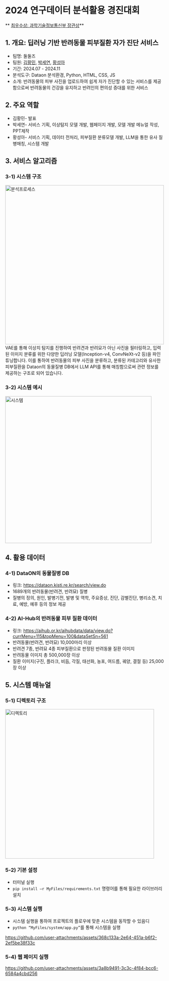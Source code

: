 # 2024 연구데이터 분석활용 경진대회
** [최우수상: 과학기술정보통신부 장관상](https://www.news1.kr/local/daejeon-chungnam/5550303)**
## 1. 개요: 딥러닝 기반 반려동물 피부질환 자가 진단 서비스
* 팀명: 둘둘즈
* 팀원: [김황민](https://github.com/NIXKim), [박세연](https://github.com/irina0627), [황성아](https://github.com/SungaHwang)
* 기간: 2024.07 - 2024.11
* 분석도구: Dataon 분석환경, Python, HTML, CSS, JS
* 소개: 반려동물의 피부 사진을 업로드하여 쉽게 자가 진단할 수 있는 서비스를 제공함으로써 반려동물의 건강을 유지하고 반려인의 편의성 증대를 위한 서비스

## 2. 주요 역할
* 김황민- 발표
* 박세연- 서비스 기획, 이상탐지 모델 개발, 웹페이지 개발, 모델 개발 메뉴얼 작성, PPT제작
* 황성아- 서비스 기획, 데이터 전처리, 피부질환 분류모델 개발, LLM을 통한 유사 질병매칭, 시스템 개발

## 3. 서비스 알고리즘

### 3-1) 시스템 구조
<img width="504" alt="분석프로세스" src="https://github.com/user-attachments/assets/12368cd2-95f0-416a-b363-273d99eaae2f"><br>
VAE를 통해 이상치 탐지를 진행하여 반려견과 반려묘가 아닌 사진을 필터링하고,
입력된 이미지 분류를 위한 다양한 딥러닝 모델(Inception-v4, ConvNeXt-v2 등)을 파인튜닝합니다.
이를 통하여 반려동물의 피부 사진을 분류하고,
분류된 카테고리와 유사한 피부질환을 Dataon의 동물질병 DB에서 LLM API를 통해 매칭함으로써 관련 정보를 제공하는 구조로 되어 있습니다.

### 3-2) 시스템 예시
<img width="465" alt="시스템" src="https://github.com/user-attachments/assets/13c5deff-5520-42b2-9095-1a5a2a70818b">

## 4. 활용 데이터
### 4-1) DataON의 동물질병 DB
- 링크: https://dataon.kisti.re.kr/search/view.do
- 1689개의 반려동물(반려견, 반려묘) 질병
- 질병의 정의, 원인, 발병기전, 발병 및 역학, 주요증상, 진단, 감별진단, 병리소견, 치료, 예방, 예후 등의 정보 제공

### 4-2) AI-Hub의 반려동물 피부 질환 데이터
- 링크: https://aihub.or.kr/aihubdata/data/view.do?currMenu=115&topMenu=100&dataSetSn=561
- 반려동물(반려견, 반려묘) 10,000마리 이상
- 반려견 7종, 반려묘 4종 피부질환으로 판정된 반려동물 질환 이미지
- 반려동물 이미지 총 500,000장 이상
- 질환 이미지(구진, 플라크, 비듬, 각질, 태선화, 농포, 여드름, 궤양, 결절 등) 25,000장 이상

## 5. 시스템 매뉴얼
### 5-1) 디렉토리 구조
<img width="473" alt="디렉토리" src="https://github.com/user-attachments/assets/359506b8-e61d-4521-a487-4ee244d1083f">


### 5-2) 기본 설정
* 터미널 실행
* ```pip install –r MyFiles/requirements.txt``` 명령어를 통해 필요한 라이브러리 설치

### 5-3) 시스템 실행
* 시스템 실행을 통하여 프로젝트의 플로우에 맞춘 시스템을 동작할 수 있음디
* ```python “MyFiles/system/app.py”```를 통해 시스템을 실행<br>



https://github.com/user-attachments/assets/368c133a-2e64-451a-b6f2-2ef5be38f33c



### 5-4) 웹 페이지 실행
https://github.com/user-attachments/assets/3a8b9491-3c3c-4f84-bcc6-6584a4cbd256



